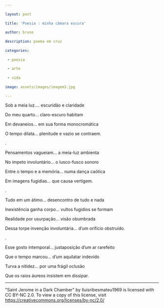 ```yaml
---
 
layout: post
 
title: 'Poesia : minha câmara escura'
 
author: bruno
 
description: poema em cruz
 
categories:
 
 - poesia
 
 - arte
 
 - vida
 
image: assets/images/imagem3.jpg
 
---
```


Sob a meia luz.... escuridão e claridade

Do meu quarto... claro-escuro habitam

Em devaneios... em sua forma monocromática

O tempo dilata… plenitude e vazio se contraem.

.

Pensamentos vagueiam… a meia-luz ambienta

No ímpeto involuntário… o lusco-fusco sonoro

Entre o tempo e a memória…  numa dança caótica

Em imagens fugidias… que causa vertigem.

.

Tudo em um átimo… desencontro de tudo e nada

Inexistência ganha corpo… vultos fugidios se formam

Realidade por usurpação… visão obumbrada

Dessa torpe invenção involuntária… d’um orifício obstruído.

.

Esse gosto intemporal… justaposição d’um ar rarefeito

Que o tempo marcou… d’um aquilatar indevido

Turva a nitidez… por uma frágil oclusão

Que os raios áureos insistem em dissipar.



---

"Saint Jerome in a Dark Chamber" by lluisribesmateu1969 is licensed with CC BY-NC 2.0. To view a copy of this license, visit https://creativecommons.org/licenses/by-nc/2.0/
